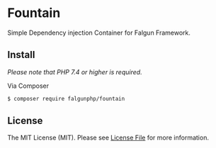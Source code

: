 # Fountain

Simple Dependency injection Container for Falgun Framework.

## Install
 *Please note that PHP 7.4 or higher is required.*

Via Composer

``` bash
$ composer require falgunphp/fountain
```

## License

The MIT License (MIT). Please see [License File](LICENSE.md) for more information.
